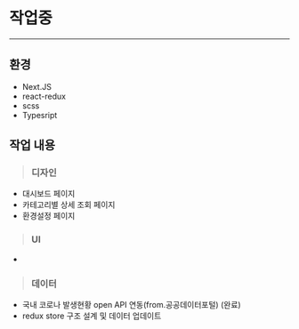 # 작업중 
---
## 환경
- Next.JS 
- react-redux
- scss
- Typesript

## 작업 내용
>### 디자인
- 대시보드 페이지
- 카테고리별 상세 조회 페이지
- 환경설정 페이지

> ### UI
- 
>### 데이터
- 국내 코로나 발생현황 open API 연동(from.공공데이터포털) (완료) 
- redux store 구조 설계 및 데이터 업데이트
